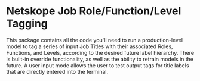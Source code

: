 # Netskope Job Role/Function/Level Tagging

This package contains all the code you'll need to run a production-level model to tag a series of input Job Titles with their associated Roles, Functions, and Levels, according to the desired future label hierarchy. There is built-in override functionality, as well as the ability to retrain models in the future. A user input mode allows the user to test output tags for title labels that are directly entered into the terminal.